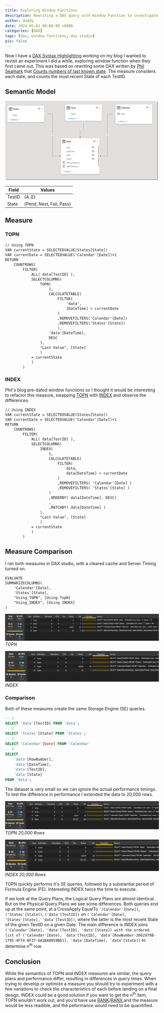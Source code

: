```yaml
---
title: Exploring Window Functions
description: Rewriting a DAX query with Window Function to investigate ease of use and performance characteristics
author: duddy
date: 2024-05-01 00:00:00 +0000
categories: [DAX]
tags: [dax, window functions, dax studio]
pin: false
---
```


Now I have a [DAX Syntax Highlighting](https://evaluationcontext.github.io/posts/Syntax-Highlight-DAX/) working on my blog I wanted to revisit an experiment I did a while, exploring window function when they first came out. This was based on rewriting some DAX written by [Phil Seamark](https://www.linkedin.com/in/seamark/) that [Counts numbers of last known state](https://dax.tips/2021/05/17/dax-count-number-of-last-known-state/). The measure considers each date, and counts the most recent State of each TestID.

## Semantic Model
![Data Model](/assets/img/0003-WindowFunction/data_model.webp)

| Field  | Values                   |
| ------ | ------------------------ |
| TestID | {A..E}                   |
| State  | {Pend, Next, Fail, Pass} |

## Measure
### TOPN
```dax
// Using TOPN
VAR currentState = SELECTEDVALUE(States[State])
VAR currentDate = SELECTEDVALUE('Calendar'[Date])+1
RETURN
    COUNTROWS(
        FILTER(
            ALL( data[TestID] ),
            SELECTCOLUMNS(
                TOPN(
                    1,
                    CALCULATETABLE( 
                        FILTER( 
                            'data', 
                            [DateTime] < currentDate
                        )
                        ,REMOVEFILTERS('Calendar'[Date])
                        ,REMOVEFILTERS('States'[State])
                        ),
                    'data'[DateTime], 
                    DESC
                ),
                "Last Value", [State]
                )
            = currentState
            )
        )       
```

### INDEX
Phil's blog pre-dated window functions so I thought it would be interesting to refactor this measure, swapping [TOPN](https://learn.microsoft.com/en-us/dax/topn-function-dax) with [INDEX](https://learn.microsoft.com/en-us/dax/index-function-dax) and observe the differences.

```dax
// Using INDEX
VAR currentState = SELECTEDVALUE(States[State])
VAR currentDate = SELECTEDVALUE('Calendar'[Date])+1
RETURN
    COUNTROWS(
        FILTER(
            ALL( data[TestID] ),
            SELECTCOLUMNS(
                INDEX( 
                    1, 
                    CALCULATETABLE(
                        FILTER(
                            data, 
                            data[DateTime] < currentDate
                        )
                        ,REMOVEFILTERS( 'Calendar'[Date] )
                        ,REMOVEFILTERS( 'States'[State] )
                    )
                    ,ORDERBY( data[DateTime], DESC)
                    , 
                    ,MATCHBY( data[DateTime] )
                ),
                "Last Value", [State]
                )
            = currentState
            )
        )
```

## Measure Comparison
I ran both measures in DAX studio, with a cleared cache and Server Timing turned on.

```dax
EVALUATE
SUMMARIZECOLUMNS(
    'Calendar'[Date],
    'States'[State],
    "Using_TOPN", [Using TopN]
    "Using_INDEX", [Using INDEX]
)
```

![DAX Studio Server Timing: TOPN](/assets/img/0003-WindowFunction/topn_dax_studio_server_timing.png)
*TOPN*

![DAX Studio Server Timing: INDEX](/assets/img/0003-WindowFunction/index_dax_studio_server_timing.png)
*INDEX*

### Comparison
Both of these measures create the same Storage Engine (SE) queries.

```sql
-- 1
SELECT 'data'[TestID] FROM 'data';
-- 2
SELECT 'States'[State] FROM 'States';
-- 3
SELECT 'Calendar'[Date] FROM 'Calendar'
-- 4 
SELECT
    'data'[RowNumber],
    'data'[DateTime],
    'data'[TestID],
    'data'[State]
FROM 'data';
```

The dataset is very small so we can ignore the actual performance timings. To test the difference in performance I extended the data to 20,000 rows.

![DAX Studio Server Timing: TOPN 20000](/assets/img/0003-WindowFunction/topn_dax_studio_server_timing_20000.png)
*TOPN 20,000 Rows*

![DAX Studio Server Timing: INDEX 2000](/assets/img/0003-WindowFunction/index_dax_studio_server_timing_20000.png)
*INDEX 20,000 Rows*

TOPN quickly performs it's SE queries, followed by a substantial period of Formula Engine (FE). Interesting INDEX twice the time to execute. 

If we look at the Query Plans, the Logical Query Plans are almost identical. But on the Physical Query Plans we see some differences. Both queries end up at the same point, at a CrossApply EqualTo `'(Calendar'[Date])`, `('States'[State])`, `('data'[TestID])` on `('Calendar'[Date], 'States'[State], 'data'[TestID])`, where the latter is the most recent State of the given TestID on a given Date. The main difference is INDEX joins `('Calendar'[Date], 'data'[TestID], 'data'[State]) with the ordered list of ('Calendar'[Date], 'data'[TestID], 'data'[RowNumber-2662979B-1795-4F74-8F37-6A1BA8059B61], 'data'[DateTime], 'data'[State])` to determine n<sup>th</sup> row. 

## Conclusion
While the semantics of TOPN and INDEX measures are similar, the query plans and performance differ, resulting in differences in query times. When trying to develop or optimize a measure you should try to experiment with a few variations to check the characteristics of each before landing on a final design. INDEX could be a good solution if you want to get the n<sup>th</sup> item, TOPN wouldn't work out, and you'd have use [RANK](https://learn.microsoft.com/en-us/dax/rank-function-dax)/[RANX](https://learn.microsoft.com/en-us/dax/rankx-function-dax),and the measure would be less readible, and the peformance would need to be quanitified. 


